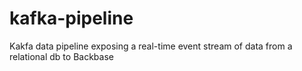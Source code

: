 # kafka-pipeline
Kakfa data pipeline exposing a real-time event stream of data from a relational db to Backbase
